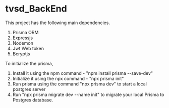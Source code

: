 # tvsd_BackEnd

This project has the following main dependencies.
1. Prisma ORM
2. Expressjs
3. Nodemon
4. Jwt Web token
5. Bcryptjs

To initialize the prisma,
1. Install it using the npm command - "npm install prisma --save-dev"
2. Initialize it using the npx command - "npx prisma init"
3. Run prisma using the command "npx prisma dev" to start a local postgres server
4. Run "npx prisma migrate dev --name init" to migrate your local Prisma to Postgres database.